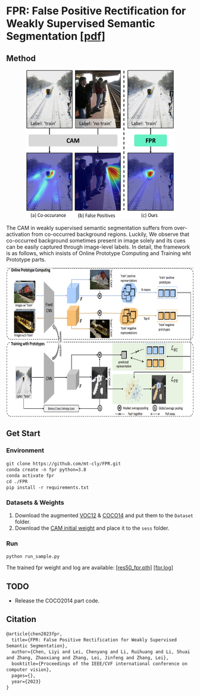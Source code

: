 # FPR: False Positive Rectification for Weakly Supervised Semantic Segmentation [[pdf]](http://www4.comp.polyu.edu.hk/~cslzhang/paper/ICCV23-FPR.pdf)


## Method

<p align="center">
<img src="motivation.png" alt="Image" width="400" height="400">
</p>

The CAM in weakly supervised semantic segmentation suffers from over-activation from co-occurred background regions. Luckily, We observe that co-occurred background sometimes present in image solely and its cues can be easily captured through image-level labels. In detail, the framework is as follows, which insists of Online Prototype Computing and Training wht Prototype parts. 

<div style="text-align: center;">
<img src="method.png" alt="Image" width="800" height="400">
</div>

## Get Start


### Environment
```
git clone https://github.com/mt-cly/FPR.git
conda create -n fpr python=3.8
conda activate fpr
cd ./FPR
pip install -r requirements.txt
```

### Datasets & Weights

1. Download the augmented [VOC12](http://host.robots.ox.ac.uk/pascal/VOC/voc2012/#data) & [COCO14](https://cocodataset.org/#download) and put them to the  `Dataset` folder.
2. Download the [CAM initial weight](https://drive.google.com/file/d/1FzPytZExLjJBB8od4kLHBYpX2uhD2BXy/view?usp=sharing) and place it to the `sess` folder.


### Run

```
python run_sample.py
```

The trained fpr weight and log are available: [[res50_fpr.pth]](https://drive.google.com/file/d/14HRtcg75LmHcIQEw_k5rsnthVFeR6mKn/view?usp=sharing)  [[fpr.log]](https://drive.google.com/file/d/18g2x1ORtGP1U_F7pnSswWpsD4zwjzeih/view?usp=sharing)  

## TODO

* Release the COCO2014 part  code.

## Citation

```
@article{chen2023fpr,
  title={FPR: False Positive Rectification for Weakly Supervised Semantic Segmentation},
  author={Chen, Liyi and Lei, Chenyang and Li, Ruihuang and Li, Shuai and Zhang, Zhaoxiang and Zhang, Lei, Jinfeng and Zhang, Lei},
  booktitle={Proceedings of the IEEE/CVF international conference on computer vision},
  pages={},
  year={2023}
}